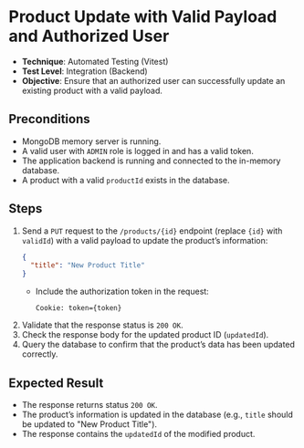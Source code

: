 # Product Update with Valid Payload and Authorized User

- **Technique**: Automated Testing (Vitest)  
- **Test Level**: Integration (Backend)  
- **Objective**: Ensure that an authorized user can successfully update an existing product with a valid payload.

## Preconditions

- MongoDB memory server is running.
- A valid user with `ADMIN` role is logged in and has a valid token.
- The application backend is running and connected to the in-memory database.
- A product with a valid `productId` exists in the database.

## Steps

1. Send a `PUT` request to the `/products/{id}` endpoint (replace `{id}` with `validId`) with a valid payload to update the product’s information:
   ```json
   {
     "title": "New Product Title"
   }
   ```
   - Include the authorization token in the request:
     ```text
     Cookie: token={token}
     ```
2. Validate that the response status is `200 OK`.
3. Check the response body for the updated product ID (`updatedId`).
4. Query the database to confirm that the product’s data has been updated correctly.

## Expected Result

- The response returns status `200 OK`.
- The product’s information is updated in the database (e.g., `title` should be updated to "New Product Title").
- The response contains the `updatedId` of the modified product.
